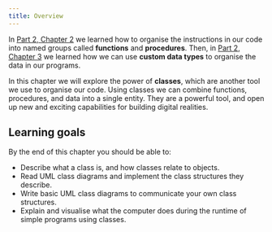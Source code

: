 ```yaml
---
title: Overview
---
```


In [Part 2, Chapter 2](<../../2-organising-code/0-overview/>) we learned how to organise the instructions in our code into named groups called **functions** and **procedures**.
Then, in [Part 2, Chapter 3](<../../3-structuring-data/0-overview/>) we learned how we can use **custom data types** to organise the data in our programs.

In this chapter we will explore the power of **classes**, which are another tool we use to organise our code.
Using classes we can combine functions, procedures, and data into a single entity.
They are a powerful tool, and open up new and exciting capabilities for building digital realities.

## Learning goals

By the end of this chapter you should be able to:

* Describe what a class is, and how classes relate to objects.
* Read UML class diagrams and implement the class structures they describe.
* Write basic UML class diagrams to communicate your own class structures.
* Explain and visualise what the computer does during the runtime of simple programs using classes.
